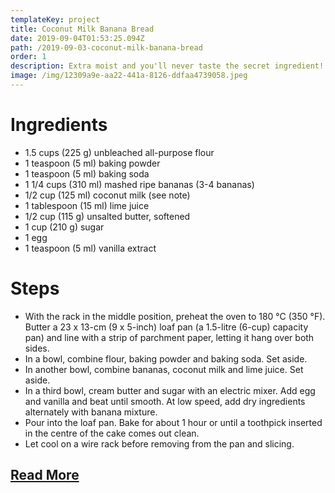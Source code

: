 ```yaml
---
templateKey: project
title: Coconut Milk Banana Bread
date: 2019-09-04T01:53:25.094Z
path: /2019-09-03-coconut-milk-banana-bread
order: 1
description: Extra moist and you'll never taste the secret ingredient!
image: /img/12309a9e-aa22-441a-8126-ddfaa4739058.jpeg
---
```

# Ingredients

* 1.5 cups (225 g) unbleached all-purpose flour
* 1 teaspoon (5 ml) baking powder
* 1 teaspoon (5 ml) baking soda
* 1 1/4 cups (310 ml) mashed ripe bananas (3-4 bananas)
* 1/2 cup (125 ml) coconut milk (see note)
* 1 tablespoon (15 ml) lime juice
* 1/2 cup (115 g) unsalted butter, softened
* 1 cup (210 g) sugar
* 1 egg
* 1 teaspoon (5 ml) vanilla extract

# Steps


* With the rack in the middle position, preheat the oven to 180 °C (350 °F). Butter a 23 x 13-cm (9 x 5-inch) loaf pan (a 1.5-litre (6-cup) capacity pan) and line with a strip of parchment paper, letting it hang over both sides.
* In a bowl, combine flour, baking powder and baking soda. Set aside.
* In another bowl, combine bananas, coconut milk and lime juice. Set aside.
* In a third bowl, cream butter and sugar with an electric mixer. Add egg and vanilla and beat until smooth. At low speed, add dry ingredients alternately with banana mixture.
* Pour into the loaf pan. Bake for about 1 hour or until a toothpick inserted in the centre of the cake comes out clean.
* Let cool on a wire rack before removing from the pan and slicing.

## [Read More](https://www.ricardocuisine.com/en/recipes/6085-ultra-moist-banana-bread)

